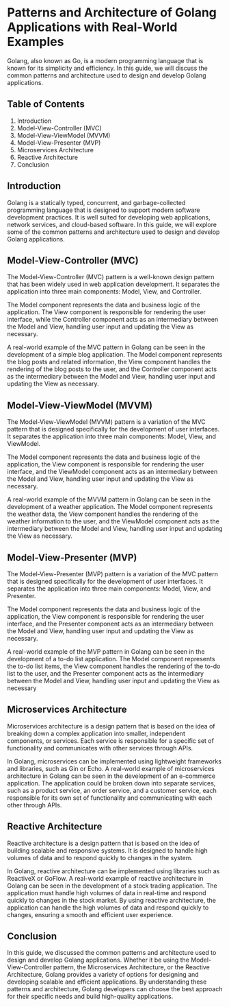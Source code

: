 # **Patterns and Architecture of Golang Applications with Real-World Examples**

Golang, also known as Go, is a modern programming language that is known for its simplicity and efficiency. In this guide, we will discuss the common patterns and architecture used to design and develop Golang applications.

## **Table of Contents**

1. Introduction
2. Model-View-Controller (MVC)
3. Model-View-ViewModel (MVVM)
4. Model-View-Presenter (MVP)
5. Microservices Architecture
6. Reactive Architecture
7. Conclusion

## **Introduction**

Golang is a statically typed, concurrent, and garbage-collected programming language that is designed to support modern software development practices. It is well suited for developing web applications, network services, and cloud-based software. In this guide, we will explore some of the common patterns and architecture used to design and develop Golang applications.

## **Model-View-Controller (MVC)**

The Model-View-Controller (MVC) pattern is a well-known design pattern that has been widely used in web application development. It separates the application into three main components: Model, View, and Controller.

The Model component represents the data and business logic of the application. The View component is responsible for rendering the user interface, while the Controller component acts as an intermediary between the Model and View, handling user input and updating the View as necessary.

A real-world example of the MVC pattern in Golang can be seen in the development of a simple blog application. The Model component represents the blog posts and related information, the View component handles the rendering of the blog posts to the user, and the Controller component acts as the intermediary between the Model and View, handling user input and updating the View as necessary.

## **Model-View-ViewModel (MVVM)**

The Model-View-ViewModel (MVVM) pattern is a variation of the MVC pattern that is designed specifically for the development of user interfaces. It separates the application into three main components: Model, View, and ViewModel.

The Model component represents the data and business logic of the application, the View component is responsible for rendering the user interface, and the ViewModel component acts as an intermediary between the Model and View, handling user input and updating the View as necessary.

A real-world example of the MVVM pattern in Golang can be seen in the development of a weather application. The Model component represents the weather data, the View component handles the rendering of the weather information to the user, and the ViewModel component acts as the intermediary between the Model and View, handling user input and updating the View as necessary.

## **Model-View-Presenter (MVP)**

The Model-View-Presenter (MVP) pattern is a variation of the MVC pattern that is designed specifically for the development of user interfaces. It separates the application into three main components: Model, View, and Presenter.

The Model component represents the data and business logic of the application, the View component is responsible for rendering the user interface, and the Presenter component acts as an intermediary between the Model and View, handling user input and updating the View as necessary.

A real-world example of the MVP pattern in Golang can be seen in the development of a to-do list application. The Model component represents the to-do list items, the View component handles the rendering of the to-do list to the user, and the Presenter component acts as the intermediary between the Model and View, handling user input and updating the View as necessary

## **Microservices Architecture**

Microservices architecture is a design pattern that is based on the idea of breaking down a complex application into smaller, independent components, or services. Each service is responsible for a specific set of functionality and communicates with other services through APIs.

In Golang, microservices can be implemented using lightweight frameworks and libraries, such as Gin or Echo. A real-world example of microservices architecture in Golang can be seen in the development of an e-commerce application. The application could be broken down into separate services, such as a product service, an order service, and a customer service, each responsible for its own set of functionality and communicating with each other through APIs.

## **Reactive Architecture**

Reactive architecture is a design pattern that is based on the idea of building scalable and responsive systems. It is designed to handle high volumes of data and to respond quickly to changes in the system.

In Golang, reactive architecture can be implemented using libraries such as ReactiveX or GoFlow. A real-world example of reactive architecture in Golang can be seen in the development of a stock trading application. The application must handle high volumes of data in real-time and respond quickly to changes in the stock market. By using reactive architecture, the application can handle the high volumes of data and respond quickly to changes, ensuring a smooth and efficient user experience.

## **Conclusion**

In this guide, we discussed the common patterns and architecture used to design and develop Golang applications. Whether it be using the Model-View-Controller pattern, the Microservices Architecture, or the Reactive Architecture, Golang provides a variety of options for designing and developing scalable and efficient applications. By understanding these patterns and architecture, Golang developers can choose the best approach for their specific needs and build high-quality applications.
